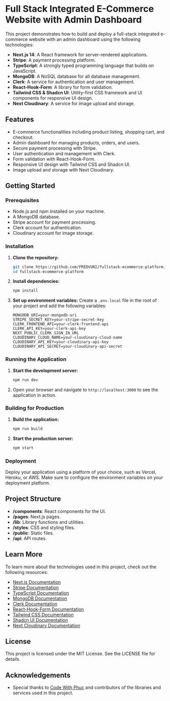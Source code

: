 # Full Stack Integrated E-Commerce Website with Admin Dashboard

This project demonstrates how to build and deploy a full-stack integrated e-commerce website with an admin dashboard using the following technologies:

- **Next.js 14**: A React framework for server-rendered applications.
- **Stripe**: A payment processing platform.
- **TypeScript**: A strongly typed programming language that builds on JavaScript.
- **MongoDB**: A NoSQL database for all database management.
- **Clerk**: A service for authentication and user management.
- **React-Hook-Form**: A library for form validation.
- **Tailwind CSS & Shadcn UI**: Utility-first CSS framework and UI components for responsive UI design.
- **Next Cloudinary**: A service for image upload and storage.

## Features

- E-commerce functionalities including product listing, shopping cart, and checkout.
- Admin dashboard for managing products, orders, and users.
- Secure payment processing with Stripe.
- User authentication and management with Clerk.
- Form validation with React-Hook-Form.
- Responsive UI design with Tailwind CSS and Shadcn UI.
- Image upload and storage with Next Cloudinary.

## Getting Started

### Prerequisites

- Node.js and npm installed on your machine.
- A MongoDB database.
- Stripe account for payment processing.
- Clerk account for authentication.
- Cloudinary account for image storage.

### Installation

1. **Clone the repository:**

   ```bash
   git clone https://github.com/FREDVUNI/fullstack-ecommerce-platform.git
   cd fullstack-ecommerce-platform
   ```

2. **Install dependencies:**

   ```bash
   npm install
   ```

3. **Set up environment variables:**
   Create a `.env.local` file in the root of your project and add the following variables:

   ```env
   MONGODB_URI=your-mongodb-uri
   STRIPE_SECRET_KEY=your-stripe-secret-key
   CLERK_FRONTEND_API=your-clerk-frontend-api
   CLERK_API_KEY=your-clerk-api-key
   NEXT_PUBLIC_CLERK_SIGN_IN_URL
   CLOUDINARY_CLOUD_NAME=your-cloudinary-cloud-name
   CLOUDINARY_API_KEY=your-cloudinary-api-key
   CLOUDINARY_API_SECRET=your-cloudinary-api-secret
   ```

### Running the Application

1. **Start the development server:**

   ```bash
   npm run dev
   ```

2. Open your browser and navigate to `http://localhost:3000` to see the application in action.

### Building for Production

1. **Build the application:**

   ```bash
   npm run build
   ```

2. **Start the production server:**

   ```bash
   npm start
   ```

### Deployment

Deploy your application using a platform of your choice, such as Vercel, Heroku, or AWS. Make sure to configure the environment variables on your deployment platform.

## Project Structure

- **/components**: React components for the UI.
- **/pages**: Next.js pages.
- **/lib**: Library functions and utilities.
- **/styles**: CSS and styling files.
- **/public**: Static files.
- **/api**: API routes.

## Learn More

To learn more about the technologies used in this project, check out the following resources:

- [Next.js Documentation](https://nextjs.org/docs)
- [Stripe Documentation](https://stripe.com/docs)
- [TypeScript Documentation](https://www.typescriptlang.org/docs/)
- [MongoDB Documentation](https://docs.mongodb.com/)
- [Clerk Documentation](https://docs.clerk.dev/)
- [React-Hook-Form Documentation](https://react-hook-form.com/get-started)
- [Tailwind CSS Documentation](https://tailwindcss.com/docs)
- [Shadcn UI Documentation](https://shadcn.dev/docs)
- [Next Cloudinary Documentation](https://cloudinary.com/documentation/next_integration)

## License

This project is licensed under the MIT License. See the LICENSE file for details.

## Acknowledgements

- Special thanks to [Code With Phuc](https://www.youtube.com/watch?v=SR4dFgdKUyI&t=661s) and contributors of the libraries and services used in this project.
